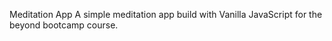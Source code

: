 Meditation App
A simple meditation app build with Vanilla JavaScript for the beyond bootcamp course.
